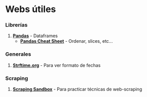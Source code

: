 # Webs útiles

### Librerías
1. **[Pandas](https://pandas.pydata.org/)** - Dataframes
    * **[Pandas Cheat Sheet](https://pandas.pydata.org/Pandas_Cheat_Sheet.pdf)** - Ordenar, slices, etc...

### Generales
1. **[Strftime.org](https://strftime.org/)** - Para ver formato de fechas

### Scraping
1. **[Scraping Sandbox](https://toscrape.com/)** - Para practicar técnicas de web-scraping
